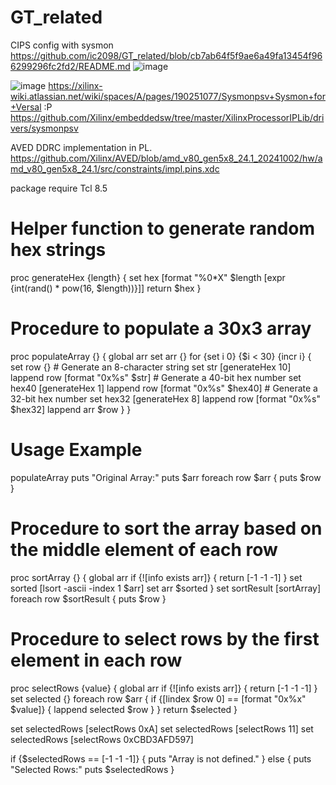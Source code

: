 # GT_related

CIPS config with sysmon
https://github.com/ic2098/GT_related/blob/cb7ab64f5f9ae6a49fa13454f966299296fc2fd2/README.md
![image](https://github.com/user-attachments/assets/0f5271bb-cf3e-4ba9-a1bd-23260a2d68b3)

![image](https://github.com/user-attachments/assets/99fce479-89e8-44c2-8b81-7e8db6588b29)
https://xilinx-wiki.atlassian.net/wiki/spaces/A/pages/190251077/Sysmonpsv+Sysmon+for+Versal :P
https://github.com/Xilinx/embeddedsw/tree/master/XilinxProcessorIPLib/drivers/sysmonpsv

AVED DDRC implementation in PL.
https://github.com/Xilinx/AVED/blob/amd_v80_gen5x8_24.1_20241002/hw/amd_v80_gen5x8_24.1/src/constraints/impl.pins.xdc





package require Tcl 8.5

# Helper function to generate random hex strings
proc generateHex {length} {
    set hex [format "%0*X" $length [expr {int(rand() * pow(16, $length))}]]
    return $hex
}

# Procedure to populate a 30x3 array
proc populateArray {} {
    global arr
    set arr {}
    for {set i 0} {$i < 30} {incr i} {
        set row {}
        # Generate an 8-character string
        set str [generateHex 10]
        lappend row [format "0x%s" $str]
        # Generate a 40-bit hex number
        set hex40 [generateHex 1]
        lappend row [format "0x%s" $hex40]
        # Generate a 32-bit hex number
        set hex32 [generateHex 8]
        lappend row [format "0x%s" $hex32]
        lappend arr $row
    }
}

# Usage Example
populateArray
puts "Original Array:"
puts $arr
foreach row $arr { puts $row }

# Procedure to sort the array based on the middle element of each row
proc sortArray {} {
    global arr
    if {![info exists arr]} {
        return [-1 -1 -1]
    }
    set sorted [lsort -ascii -index 1 $arr]
    set arr $sorted
}
set sortResult [sortArray]
foreach row $sortResult { puts $row }

# Procedure to select rows by the first element in each row
proc selectRows {value} {
    global arr
    if {![info exists arr]} {
        return [-1 -1 -1]
    }
    set selected {}
    foreach row $arr {
        if {[lindex $row 0] == [format "0x%x" $value]} {
            lappend selected $row
        }
    }
    return $selected
}

set selectedRows [selectRows 0xA]
set selectedRows [selectRows 11]
set selectedRows [selectRows 0xCBD3AFD597]


if {$selectedRows == [-1 -1 -1]} {
    puts "Array is not defined."
} else {
    puts "Selected Rows:"
    puts $selectedRows
}



